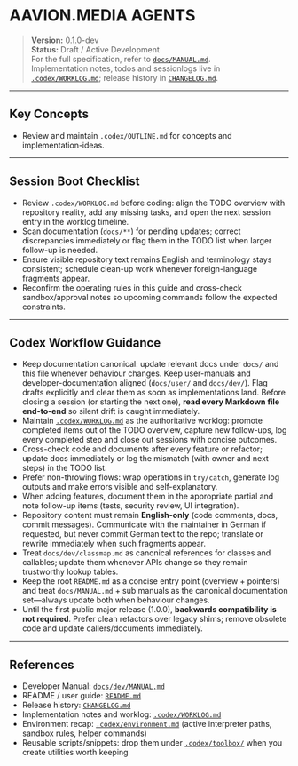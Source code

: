 # AAVION.MEDIA AGENTS

> **Version:** 0.1.0-dev  
> **Status:** Draft / Active Development  
> For the full specification, refer to [`docs/MANUAL.md`](../docs/MANUAL.md).  
> Implementation notes, todos and sessionlogs live in [`.codex/WORKLOG.md`](./WORKLOG.md); release history in [`CHANGELOG.md`](../CHANGELOG.md).

---

## Key Concepts
- Review and maintain `.codex/OUTLINE.md` for concepts and implementation-ideas.

---

## Session Boot Checklist
- Review `.codex/WORKLOG.md` before coding: align the TODO overview with repository reality, add any missing tasks, and open the next session entry in the worklog timeline.
- Scan documentation (`docs/**`) for pending updates; correct discrepancies immediately or flag them in the TODO list when larger follow-up is needed.
- Ensure visible repository text remains English and terminology stays consistent; schedule clean-up work whenever foreign-language fragments appear.
- Reconfirm the operating rules in this guide and cross-check sandbox/approval notes so upcoming commands follow the expected constraints.

---

## Codex Workflow Guidance
- Keep documentation canonical: update relevant docs under `docs/` and this file whenever behaviour changes. Keep user-manuals and developer-documentation aligned (`docs/user/` and `docs/dev/`). Flag drafts explicitly and clear them as soon as implementations land. Before closing a session (or starting the next one), **read every Markdown file end-to-end** so silent drift is caught immediately.
- Maintain [`.codex/WORKLOG.md`](./WORKLOG.md) as the authoritative worklog: promote completed items out of the TODO overview, capture new follow-ups, log every completed step and close out sessions with concise outcomes.
- Cross-check code and documents after every feature or refactor; update docs immediately or log the mismatch (with owner and next steps) in the TODO list.
- Prefer non-throwing flows: wrap operations in `try/catch`, generate log outputs and make errors visible and self-explanatory.
- When adding features, document them in the appropriate partial and note follow-up items (tests, security review, UI integration).
- Repository content must remain **English-only** (code comments, docs, commit messages). Communicate with the maintainer in German if requested, but never commit German text to the repo; translate or rewrite immediately when such fragments appear.
- Treat `docs/dev/classmap.md` as canonical references for classes and callables; update them whenever APIs change so they remain trustworthy lookup tables.
- Keep the root `README.md` as a concise entry point (overview + pointers) and treat `docs/MANUAL.md` + sub manuals as the canonical documentation set—always update both when behaviour changes.
- Until the first public major release (1.0.0), **backwards compatibility is not required**. Prefer clean refactors over legacy shims; remove obsolete code and update callers/documents immediately.

---

## References
- Developer Manual: [`docs/dev/MANUAL.md`](../docs/dev/MANUAL.md)
- README / user guide: [`README.md`](../README.md)
- Release history: [`CHANGELOG.md`](../CHANGELOG.md)
- Implementation notes and worklog: [`.codex/WORKLOG.md`](./WORKLOG.md)
- Environment recap: [`.codex/environment.md`](./environment.md) (active interpreter paths, sandbox rules, helper commands)
- Reusable scripts/snippets: drop them under [`.codex/toolbox/`](./toolbox/) when you create utilities worth keeping
